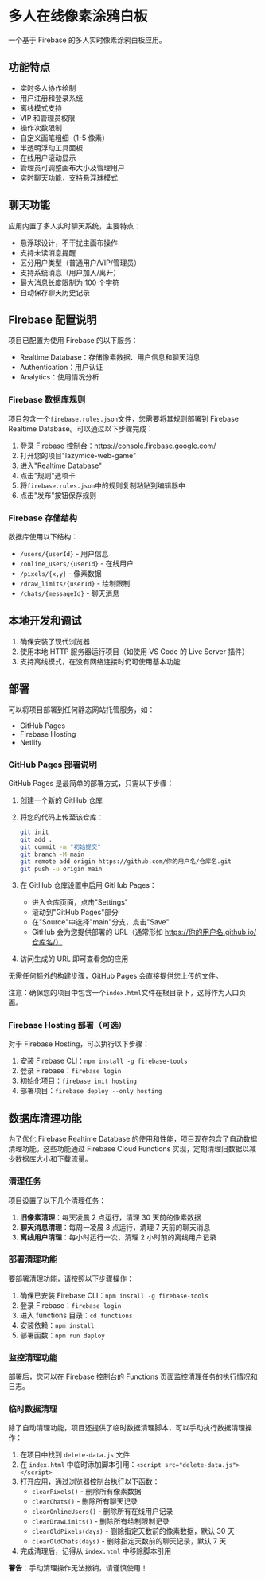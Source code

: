 # 多人在线像素涂鸦白板

一个基于 Firebase 的多人实时像素涂鸦白板应用。

## 功能特点

- 实时多人协作绘制
- 用户注册和登录系统
- 离线模式支持
- VIP 和管理员权限
- 操作次数限制
- 自定义画笔粗细（1-5 像素）
- 半透明浮动工具面板
- 在线用户滚动显示
- 管理员可调整画布大小及管理用户
- 实时聊天功能，支持悬浮球模式

## 聊天功能

应用内置了多人实时聊天系统，主要特点：

- 悬浮球设计，不干扰主画布操作
- 支持未读消息提醒
- 区分用户类型（普通用户/VIP/管理员）
- 支持系统消息（用户加入/离开）
- 最大消息长度限制为 100 个字符
- 自动保存聊天历史记录

## Firebase 配置说明

项目已配置为使用 Firebase 的以下服务：

- Realtime Database：存储像素数据、用户信息和聊天消息
- Authentication：用户认证
- Analytics：使用情况分析

### Firebase 数据库规则

项目包含一个`firebase.rules.json`文件，您需要将其规则部署到 Firebase Realtime Database。可以通过以下步骤完成：

1. 登录 Firebase 控制台：https://console.firebase.google.com/
2. 打开您的项目"lazymice-web-game"
3. 进入"Realtime Database"
4. 点击"规则"选项卡
5. 将`firebase.rules.json`中的规则复制粘贴到编辑器中
6. 点击"发布"按钮保存规则

### Firebase 存储结构

数据库使用以下结构：

- `/users/{userId}` - 用户信息
- `/online_users/{userId}` - 在线用户
- `/pixels/{x,y}` - 像素数据
- `/draw_limits/{userId}` - 绘制限制
- `/chats/{messageId}` - 聊天消息

## 本地开发和调试

1. 确保安装了现代浏览器
2. 使用本地 HTTP 服务器运行项目（如使用 VS Code 的 Live Server 插件）
3. 支持离线模式，在没有网络连接时仍可使用基本功能

## 部署

可以将项目部署到任何静态网站托管服务，如：

- GitHub Pages
- Firebase Hosting
- Netlify

### GitHub Pages 部署说明

GitHub Pages 是最简单的部署方式，只需以下步骤：

1. 创建一个新的 GitHub 仓库
2. 将您的代码上传至该仓库：
   ```bash
   git init
   git add .
   git commit -m "初始提交"
   git branch -M main
   git remote add origin https://github.com/你的用户名/仓库名.git
   git push -u origin main
   ```
3. 在 GitHub 仓库设置中启用 GitHub Pages：

   - 进入仓库页面，点击"Settings"
   - 滚动到"GitHub Pages"部分
   - 在"Source"中选择"main"分支，点击"Save"
   - GitHub 会为您提供部署的 URL（通常形如 https://你的用户名.github.io/仓库名/）

4. 访问生成的 URL 即可查看您的应用

无需任何额外的构建步骤，GitHub Pages 会直接提供您上传的文件。

注意：确保您的项目中包含一个`index.html`文件在根目录下，这将作为入口页面。

### Firebase Hosting 部署（可选）

对于 Firebase Hosting，可以执行以下步骤：

1. 安装 Firebase CLI：`npm install -g firebase-tools`
2. 登录 Firebase：`firebase login`
3. 初始化项目：`firebase init hosting`
4. 部署项目：`firebase deploy --only hosting`

## 数据库清理功能

为了优化 Firebase Realtime Database 的使用和性能，项目现在包含了自动数据清理功能。这些功能通过 Firebase Cloud Functions 实现，定期清理旧数据以减少数据库大小和下载流量。

### 清理任务

项目设置了以下几个清理任务：

1. **旧像素清理**：每天凌晨 2 点运行，清理 30 天前的像素数据
2. **聊天消息清理**：每周一凌晨 3 点运行，清理 7 天前的聊天消息
3. **离线用户清理**：每小时运行一次，清理 2 小时前的离线用户记录

### 部署清理功能

要部署清理功能，请按照以下步骤操作：

1. 确保已安装 Firebase CLI：`npm install -g firebase-tools`
2. 登录 Firebase：`firebase login`
3. 进入 functions 目录：`cd functions`
4. 安装依赖：`npm install`
5. 部署函数：`npm run deploy`

### 监控清理功能

部署后，您可以在 Firebase 控制台的 Functions 页面监控清理任务的执行情况和日志。

### 临时数据清理

除了自动清理功能，项目还提供了临时数据清理脚本，可以手动执行数据清理操作：

1. 在项目中找到 `delete-data.js` 文件
2. 在 `index.html` 中临时添加脚本引用：`<script src="delete-data.js"></script>`
3. 打开应用，通过浏览器控制台执行以下函数：
   - `clearPixels()` - 删除所有像素数据
   - `clearChats()` - 删除所有聊天记录
   - `clearOnlineUsers()` - 删除所有在线用户记录
   - `clearDrawLimits()` - 删除所有绘制限制记录
   - `clearOldPixels(days)` - 删除指定天数前的像素数据，默认 30 天
   - `clearOldChats(days)` - 删除指定天数前的聊天记录，默认 7 天
4. 完成清理后，记得从 `index.html` 中移除脚本引用

**警告**：手动清理操作无法撤销，请谨慎使用！
